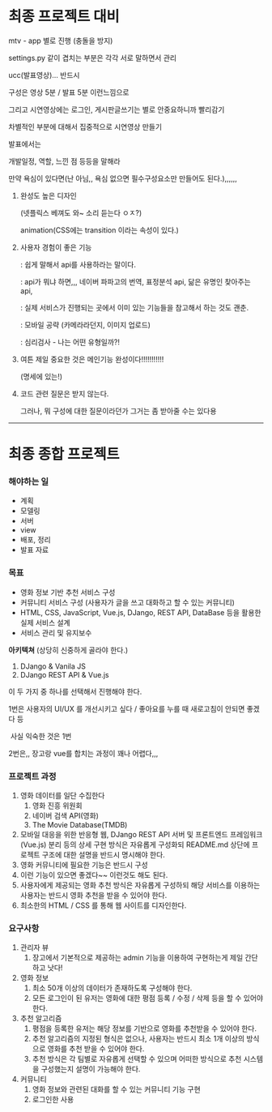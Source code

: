 # 최종 프로젝트 대비

mtv - app 별로 진행 (충돌을 방지)

settings.py  같이 겹치는 부분은 각각 서로 말하면서 관리



ucc(발표영상)... 반드시

구성은 영상 5분 / 발표 5분 이런느낌으로

그리고 시연영상에는 로그인, 게시판글쓰기는 별로 안중요하니까 빨리감기

차별적인 부분에 대해서 집중적으로 시연영상 만들기



발표에서는

개발일정, 역할, 느낀 점 등등을 말해라



만약 욕심이 있다면(난 아님,, 욕심 없으면 필수구성요소만 만들어도 된다.),,,,,,

1. 완성도 높은 디자인

   (넷플릭스 베껴도 와~ 소리 듣는다 ㅇㅈ?)

   animation(CSS에는 transition 이라는 속성이 있다.)

   

2. 사용자 경험이 좋은 기능 

   : 쉽게 말해서 api를 사용하라는 말이다.

   : api가 뭐냐 하면,,, 네이버 파파고의 번역, 표정분석 api, 닮은 유명인 찾아주는 api, 

   : 실제 서비스가 진행되는 곳에서 이미 있는 기능들을 참고해서 하는 것도 괜춘.

   : 모바일 공략 (카메라라던지, 이미지 업로드)

   : 심리검사 - 나는 어떤 유형일까?!



3. 여튼 제일 중요한 것은 메인기능 완성이다!!!!!!!!!!!

   (명세에 있는!)



4. 코드 관련 질문은 받지 않는다.

   그러나, 뭐 구성에 대한 질문이라던가 그거는 좀 받아줄 수는 있다용

   



---

# 최종 종합 프로젝트

### 해야하는 일

- 계획
- 모델링
- 서버
- view
- 배포, 정리
- 발표 자료



### 목표

- 영화 정보 기반 추천 서비스 구성
- 커뮤니티 서비스 구성 (사용자가 글을 쓰고 대화하고 할 수 있는 커뮤니티)
- HTML, CSS, JavaScript, Vue.js, DJango, REST API, DataBase 등을 활용한 실제 서비스 설계
- 서비스 관리 및 유지보수







**아키텍쳐** (상당히 신중하게 골라야 한다.)

1. DJango & Vanila JS
2. DJango REST API & Vue.js



이 두 가지 중 하나를 선택해서 진행해야 한다. 

1번은 사용자의 UI/UX 를 개선시키고 싶다 / 좋아요를 누를 때 새로고침이 안되면 좋겠다 등

​		  사실 익숙한 것은 1번

2번은,, 장고랑 vue를 합치는 과정이 꽤나 어렵다,,,





### 프로젝트 과정

1. 영화 데이터를 일단 수집한다 
   1. 영화 진흥 위원회
   2. 네이버 검색 API(영화)
   3. The Movie Database(TMDB)
2. 모바일 대응을 위한 반응형 웹, DJango REST API 서버 및 프론트엔드 프레임워크(Vue.js) 분리 등의 상세 구현 방식은 자유롭게 구성화되 README.md 상단에 프로젝트 구조에 대한 설명을 반드시 명시해야 한다.
3. 영화 커뮤니티에 필요한 기능은 반드시 구성
4. 이런 기능이 있으면 좋겠다~~ 이런것도 해도 된다.
5. 사용자에게 제공되는 영화 추천 방식은 자유롭게 구성하되 해당 서비스를 이용하는 사용자는 반드시 영화 추천을 받을 수 있어야 한다.
6. 최소한의 HTML / CSS 를 통해 웹 사이트를 디자인한다.



### 요구사항

1. 관리자 뷰
   1. 장고에서 기본적으로 제공하는 admin 기능을 이용하여 구현하는게 제일 간단하고 낫다!
2. 영화 정보
   1. 최소 50개 이상의 데이터가 존재하도록 구성해야 한다.
   2. 모든 로그인이 된 유저는 영화에 대한 평점 등록 / 수정 / 삭제 등을 할 수 있어야 한다.
3. 추천 알고리즘
   1. 평점을 등록한 유저는 해당 정보를 기반으로 영화를 추천받을 수 있어야 한다.
   2. 추천 알고리즘의 지정된 형식은 없으나, 사용자는 반드시 최소 1개 이상의 방식으로 영화를 추천 받을 수 있어야 한다.
   3. 추천 방식은 각 팀별로 자유롭게 선택할 수 있으며 어떠한 방식으로 추천 시스템을 구성했는지 설명이 가능해야 한다.
4. 커뮤니티
   1. 영화 정보와 관련된 대화를 할 수 있는 커뮤니티 기능 구현
   2. 로그인한 사용























